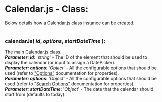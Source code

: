 # Calendar.js - Class:

Below details how a Calendar.js class instance can be created.
<br>
<br>

### **calendarJs( *id*, *options*, *startDateTime* )**:
The main Calendar.js class.
<br>
***Parameter: id***: '*string*' - The ID of the element that should be used to display the calendar (or input to assign a DatePicker).
<br>
***Parameter: options***: '*Object*' - All the configurable options that should be used (refer to ["Options"](OPTIONS.md) documentation for properties).
<br>
***Parameter: options***: '*Object*' - All the configurable options that should be used (refer to ["Search Options"](SEARCH_OPTIONS.md) documentation for properties).
<br>
***Parameter: startDateTime***: '*Object*' - The date that the calendar should start from (defaults to today).